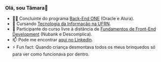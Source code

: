 ### Olá, sou Tâmara👋



- 👨‍🎓 Concluinte do programa [Back-End ONE](https://www.oracle.com/br/education/oracle-next-education/) (Oracle e Alura).
- 🔭 Cursando [Tecnologia da Informação na UFRN](https://www.metropoledigital.ufrn.br/portal/ensino/graduacao).
- 🌱 Participante do curso livre à distância de [Fundamentos de Front-End Development](https://parceiros.descomplica.com.br/instituto-nu) (Nubank e Descomplica).
- 📫 Pode me encontrar [aqui no Linkedin](https://www.linkedin.com/in/auritamara/).
- ⚡ Fun fact: Quando criança desmontava todos os meus brinquedos só para ver como funcionava por dentro.

